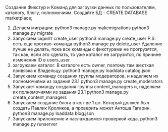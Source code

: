 Создание Фикстур и Команд для загрузки данных по пользователям, каталогу, блогу, полномочиям.
Создайте БД - CREATE DATABASE marketplace;
1) Делаем миграции:
python3 manage.py makemigrations
python3 manage.py migrate
2) Запускаем скрипт create_user
python3 manage.py create_user
P.S. есть еще противо-команда python3 manage.py delete_user
Удаление лучше не делать, пока все команды с фикстурами не прогрузятся, так как, если это сделать, то уже каталог не
загрузится, по причине изменения ID в users_user.
3) загружаем каталог. В каталоге есть owner, поэтому там жесткая привязка к Владельцу.
python3 manage.py loaddata catalog.json
4) Запускаем команду создания группы модераторов, и наделяем их полномочиями из задания 23.1
python3 manage.py create_moderators
5) Запускает команду создания группы content_managers и, наделяем их полномочиями из задания 23.1
python3 manage.py create_content_managers
6) Запускаем создание блога в кол-ве 1 шт. Который должен был создать Павлик Кроликов, а проверить может Антоша Гагарин.
python3 manage.py loaddata blog.json
7) Запускаем приложение и наслаждаемся проверкой кода.
python3 manage.py runserver
